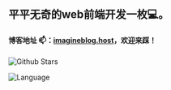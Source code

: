 <!-- ![image](https://github.com/lp-Imagine/lp-Imagine/blob/main/images/6.jpg) -->

## 平平无奇的web前端开发一枚💻。



#### 博客地址 📫：[imagineblog.host](http://imagineblog.host)，欢迎来踩！

![Github Stars](https://github-readme-stats.vercel.app/api?username=lp-Imagine&theme=tokyonight&show_icons=true&include_all_commits=true&count_private=true)

![Language](https://github-readme-stats.vercel.app/api/top-langs/?username=lp-Imagine&layout=compact)

<!--
**lp-Imagine/lp-Imagine** is a ✨ _special_ ✨ repository because its `README.md` (this file) appears on your GitHub profile.

Here are some ideas to get you started:

- 🔭 I’m currently working on ...
- 🌱 I’m currently learning ...
- 👯 I’m looking to collaborate on ...
- 🤔 I’m looking for help with ...
- 💬 Ask me about ...
- 📫 How to reach me: ...
- 😄 Pronouns: ...
- ⚡ Fun fact: ...
-->
